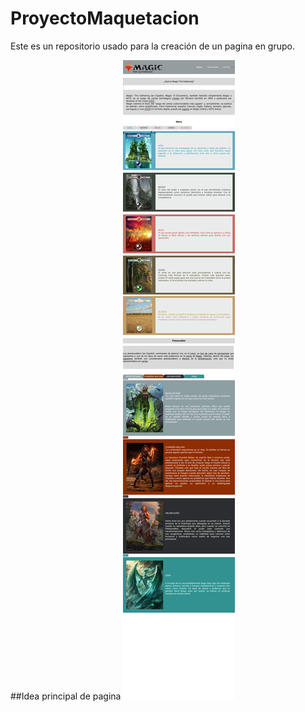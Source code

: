 # ProyectoMaquetacion
Este es un repositorio usado para la creación de un pagina en grupo. 

##Idea principal de pagina 
<img src="img/img_Pagina.png">